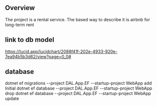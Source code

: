 ## Overview
The project is a rental service. The based way to describe it is airbnb for long-term rent

## link to db model
https://lucid.app/lucidchart/2088f41f-202e-4933-920e-7ea94b5b3d62/view?page=0_0#

## database
dotnet ef migrations --project DAL.App.EF --startup-project WebApp add Initial
dotnet ef database --project DAL.App.EF --startup-project WebApp drop
dotnet ef database --project DAL.App.EF --startup-project WebApp update